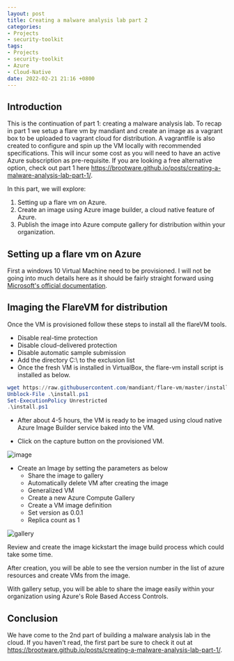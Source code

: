 ```yaml
---
layout: post
title: Creating a malware analysis lab part 2
categories:
- Projects
- security-toolkit
tags:
- Projects
- security-toolkit
- Azure
- Cloud-Native
date: 2022-02-21 21:16 +0800
---
```

## Introduction

This is the continuation of part 1: creating a malware analysis lab. To recap in part 1 we setup a flare vm by mandiant and create an image as a vagrant box to be uploaded to vagrant cloud for distribution. A vagrantfile is also created to configure and spin up the VM locally with recommended specifications. This will incur some cost as you will need to have an active Azure subscription as pre-requisite. If you are looking a free alternative option, check out part 1 here <https://brootware.github.io/posts/creating-a-malware-analysis-lab-part-1/>.

In this part, we will explore:

1. Setting up a flare vm on Azure.
2. Create an image using Azure image builder, a cloud native feature of Azure.
3. Publish the image into Azure compute gallery for distribution within your organization.

## Setting up a flare vm on Azure

First a windows 10 Virtual Machine need to be provisioned. I will not be going into much details here as it should be fairly straight forward using [Microsoft's official documentation](https://docs.microsoft.com/en-us/azure/virtual-machines/windows/quick-create-portal).

## Imaging the FlareVM for distribution

Once the VM is provisioned follow these steps to install all the flareVM tools.

- Disable real-time protection
- Disable cloud-delivered protection
- Disable automatic sample submission
- Add the directory C:\ to the exclusion list
- Once the fresh VM is installed in VirtualBox, the flare-vm install script is installed as below.

```powershell
wget https://raw.githubusercontent.com/mandiant/flare-vm/master/install.ps1 -outfile install.ps1
Unblock-File .\install.ps1
Set-ExecutionPolicy Unrestricted
.\install.ps1
```

- After about 4-5 hours, the VM is ready to be imaged using cloud native Azure Image Builder service baked into the VM.

- Click on the capture button on the provisioned VM.

![image](https://bn1304files.storage.live.com/y4mAO-Ehn76xrfEmnMwIcIeC5CKE79p8MnbdD2_BY8LER7G2wR4Ob36UFgg-VElWASSijMkemULbV041HRpIoiQzVIpniZIDVLUQ-ru7fTEsXZJ4pN7CL6GvH72p_G5D0CkYrM4nJx-RI-BHpeOzQjQARnZxZdfbL-jz9ZRs7AVfbSdyVs-jZRiQxFo7krsFjk0?width=1942&height=486&cropmode=none)

- Create an Image by setting the parameters as below
  - Share the image to gallery
  - Automatically delete VM after creating the image
  - Generalized VM
  - Create a new Azure Compute Gallery
  - Create a VM image definition
  - Set version as 0.0.1
  - Replica count as 1

![gallery](https://bn1304files.storage.live.com/y4micV__cjMTEU2uVUkkCOIjyorTdr0OAze1Q65KHrWP6FZJEBHa8YV11j2m1vYnjWiA4mMCaDYZeokmy8HbsSQYUA6RWBCdOPRbEUmZQXGC6NpVBOmLcH3Wjzjkwuk7r8Cc3dxXJosFDnbkHGBMPp8kH42G6_gtgZvBew53MKUJ8G9CTBb8XHojoiEYzO-dUGa?width=1002&height=1580&cropmode=none)

Review and create the image kickstart the image build process which could take some time.

After creation, you will be able to see the version number in the list of azure resources and create VMs from the image.

With gallery setup, you will be able to share the image easily within your organization using Azure's Role Based Access Controls.

## Conclusion

We have come to the 2nd part of building a malware analysis lab in the cloud. If you haven't read, the first part be sure to check it out at <https://brootware.github.io/posts/creating-a-malware-analysis-lab-part-1/>.
